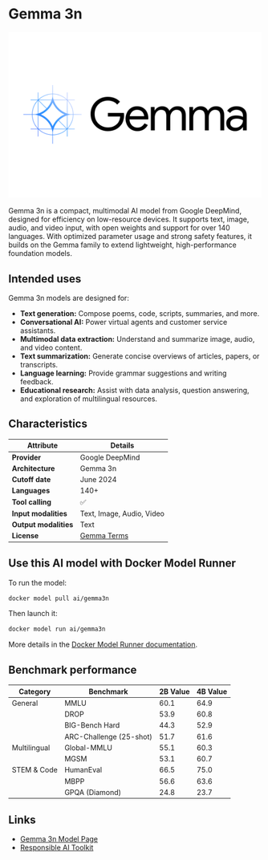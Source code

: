 
# Gemma 3n

![logo](https://github.com/docker/model-cards/raw/refs/heads/main/logos/gemma-280x184-overview@2x.svg)

Gemma 3n is a compact, multimodal AI model from Google DeepMind, designed for efficiency on low-resource devices. It supports text, image, audio, and video input, with open weights and support for over 140 languages. With optimized parameter usage and strong safety features, it builds on the Gemma family to extend lightweight, high-performance foundation models.

## Intended uses

Gemma 3n models are designed for:

- **Text generation:** Compose poems, code, scripts, summaries, and more.  
- **Conversational AI:** Power virtual agents and customer service assistants.  
- **Multimodal data extraction:** Understand and summarize image, audio, and video content.  
- **Text summarization:** Generate concise overviews of articles, papers, or transcripts.  
- **Language learning:** Provide grammar suggestions and writing feedback.  
- **Educational research:** Assist with data analysis, question answering, and exploration of multilingual resources.  

## Characteristics

| Attribute             | Details         |
|---------------------- |---------------- |
| **Provider**          | Google DeepMind |
| **Architecture**      | Gemma 3n        |
| **Cutoff date**       | June 2024       |
| **Languages**         | 140+            |
| **Tool calling**      | ✅              |
| **Input modalities**  | Text, Image, Audio, Video |
| **Output modalities** | Text            |
| **License**           | [Gemma Terms](https://ai.google.dev/gemma/terms) |

## Use this AI model with Docker Model Runner

To run the model:

```bash
docker model pull ai/gemma3n
```

Then launch it:

```bash
docker model run ai/gemma3n
```

More details in the [Docker Model Runner documentation](https://docs.docker.com/desktop/features/model-runner/).

## Benchmark performance

| Category       | Benchmark          | 2B Value | 4B Value |
|----------------|--------------------|----------|----------|
| General        | MMLU               | 60.1     | 64.9     |
|                | DROP               | 53.9     | 60.8     |
|                | BIG-Bench Hard     | 44.3     | 52.9     |
|                | ARC-Challenge (25-shot) | 51.7     | 61.6     |
| Multilingual   | Global-MMLU        | 55.1     | 60.3     |
|                | MGSM               | 53.1     | 60.7     |
| STEM & Code    | HumanEval          | 66.5     | 75.0     |
|                | MBPP               | 56.6     | 63.6     |
|                | GPQA (Diamond)     | 24.8     | 23.7     |

## Links

- [Gemma 3n Model Page](https://ai.google.dev/gemma/docs/gemma-3n)
- [Responsible AI Toolkit](https://ai.google.dev/responsible)
